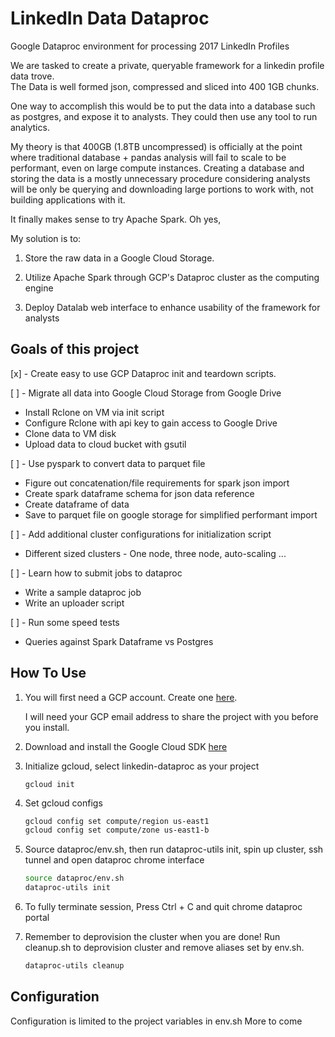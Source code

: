 LinkedIn Data Dataproc
===

Google Dataproc environment for processing 2017 LinkedIn Profiles

We are tasked to create a private, queryable framework for a linkedin profile data trove. \
The Data is well formed json, compressed and sliced into 400 1GB chunks.

One way to accomplish this would be to put the data into a database such as postgres, and expose it to analysts. They could then use any tool to run analytics.

My theory is that 400GB (1.8TB uncompressed) is officially at the point where traditional database + pandas analysis will fail to scale to be performant, even on large compute instances. Creating a database and storing the data is a mostly unnecessary procedure considering analysts will be only be querying and downloading large portions to work with, not building applications with it.

It finally makes sense to try Apache Spark. Oh yes,

My solution is to:

1. Store the raw data in a Google Cloud Storage.

2. Utilize Apache Spark through GCP's Dataproc cluster as the computing engine

3. Deploy Datalab web interface to enhance usability of the framework for analysts



Goals of this project
---

[x] - Create easy to use GCP Dataproc init and teardown scripts.

[ ] - Migrate all data into Google Cloud Storage from Google Drive

- Install Rclone on VM via init script
- Configure Rclone with api key to gain access to Google Drive
- Clone data to VM disk
- Upload data to cloud bucket with gsutil

[ ] - Use pyspark to convert data to parquet file

- Figure out concatenation/file requirements for spark json import
- Create spark dataframe schema for json data reference
- Create dataframe of data
- Save to parquet file on google storage for simplified performant import

[ ] - Add additional cluster configurations for initialization script
- Different sized clusters - One node, three node, auto-scaling ...

[ ] - Learn how to submit jobs to dataproc

- Write a sample dataproc job
- Write an uploader script

[ ] - Run some speed tests
- Queries against Spark Dataframe vs Postgres


How To Use
---

1. You will first need a GCP account. Create one [here](https://console.cloud.google.com/).

    I will need your GCP email address to share the project with you before you install.

2. Download and install the Google Cloud SDK [here](https://cloud.google.com/sdk/)

3. Initialize gcloud, select linkedin-dataproc as your project

    ```shell
    gcloud init
    ```

4. Set gcloud configs

    ```bash
    gcloud config set compute/region us-east1
    gcloud config set compute/zone us-east1-b
    ```

5. Source dataproc/env.sh, then run dataproc-utils init, spin up cluster, ssh tunnel and open dataproc chrome interface

    ```bash
    source dataproc/env.sh
    dataproc-utils init
    ```

6. To fully terminate session, Press Ctrl + C and quit chrome dataproc portal

7. Remember to deprovision the cluster when you are done! Run cleanup.sh to deprovision cluster and remove aliases set by env.sh.

    ```bash
    dataproc-utils cleanup
    ```

Configuration
---

Configuration is limited to the project variables in env.sh
More to come